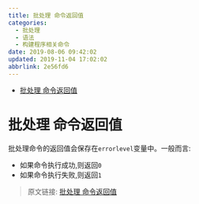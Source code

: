 ```yaml
---
title: 批处理 命令返回值
categories: 
  - 批处理
  - 语法
  - 构建程序相关命令
date: 2019-08-06 09:42:02
updated: 2019-11-04 17:02:02
abbrlink: 2e56fd6
---
```

- [批处理 命令返回值](/blog/2e56fd6/#批处理-命令返回值)

<!--more-->
<script src="https://cdn.bootcss.com/jquery/3.4.0/jquery.slim.min.js"></script>
<script>$(document).ready(function () {$(".post-body > ul:nth-child(1)").hide();});</script>

<!--end-->
# 批处理 命令返回值 #
批处理命令的返回值会保存在`errorlevel`变量中。一般而言:
- 如果命令执行成功,则返回`0`
- 如果命令执行失败,则返回`1`

>原文链接: [批处理 命令返回值](https://lanlan2017.github.io/blog/2e56fd6/)
